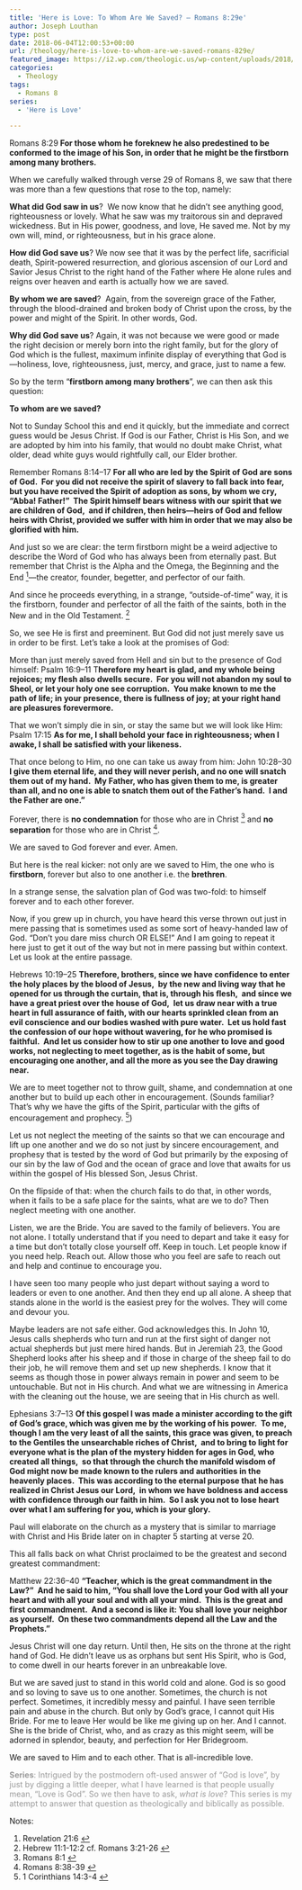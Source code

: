 ```yaml
---
title: 'Here is Love: To Whom Are We Saved? – Romans 8:29e'
author: Joseph Louthan
type: post
date: 2018-06-04T12:00:53+00:00
url: /theology/here-is-love-to-whom-are-we-saved-romans-829e/
featured_image: https://i2.wp.com/theologic.us/wp-content/uploads/2018/06/step-brothers-1200x520.jpg?resize=825%2C510
categories:
  - Theology
tags:
  - Romans 8
series:
  - 'Here is Love'

---
```

<p class="p1">
  Romans 8:29<b><i> </i>For those whom he foreknew he also predestined to be conformed to the image of his Son, in order that he might be the firstborn among many brothers. </b>
</p>

<p class="p1">
  When we carefully walked through verse 29 of Romans 8, we saw that there was more than a few questions that rose to the top, namely:
</p>

<p class="p1">
  <b>What did God saw in us</b>?<span class="Apple-converted-space">  </span>We now know that he didn’t see anything good, righteousness or lovely. What he saw was my traitorous sin and depraved wickedness. But in His power, goodness, and love, He saved me. Not by my own will, mind, or righteousness, but in his grace alone.
</p>

<p class="p1">
  <b>How did God save us</b>? We now see that it was by the perfect life, sacrificial death, Spirit-powered resurrection, and glorious ascension of our Lord and Savior Jesus Christ to the right hand of the Father where He alone rules and reigns over heaven and earth is actually how we are saved.
</p>

<p class="p1">
  <b>By whom we are saved</b>?<span class="Apple-converted-space">  </span>Again, from the sovereign grace of the Father, through the blood-drained and broken body of Christ upon the cross, by the power and might of the Spirit. In other words, God.
</p>

<p class="p1">
  <b>Why did God save us</b>? Again, it was not because we were good or made the right decision or merely born into the right family, but for the glory of God which is the fullest, maximum infinite display of everything that God is—holiness, love, righteousness, just, mercy, and grace, just to name a few.
</p>

<p class="p1">
  So by the term “<b>firstborn among many brothers</b>”, we can then ask this question:
</p>

<p class="p1">
  <b>To whom are we saved?</b>
</p>

<p class="p1">
  Not to Sunday School this and end it quickly, but the immediate and correct guess would be Jesus Christ. If God is our Father, Christ is His Son, and we are adopted by him into his family, that would no doubt make Christ, what older, dead white guys would rightfully call, our Elder brother.
</p>

<p class="p1">
  Remember Romans 8:14–17 <b>For all who are led by the Spirit of God are sons of God.<span class="Apple-converted-space">  </span>For you did not receive the spirit of slavery to fall back into fear, but you have received the Spirit of adoption as sons, by whom we cry, “Abba! Father!”<span class="Apple-converted-space">  </span>The Spirit himself bears witness with our spirit that we are children of God,<span class="Apple-converted-space">  </span>and if children, then heirs—heirs of God and fellow heirs with Christ, provided we suffer with him in order that we may also be glorified with him.</b>
</p>

<p class="p1">
  And just so we are clear: the term firstborn might be a weird adjective to describe the Word of God who has always been from eternally past. But remember that Christ is the Alpha and the Omega, the Beginning and the End <a class="simple-footnote" title="Revelation 21:6" id="return-note-3481-1" href="#note-3481-1"><sup>1</sup></a>—the creator, founder, begetter, and perfector of our faith.
</p>

<p class="p1">
  And since he proceeds everything, in a strange, “outside-of-time” way, it is the firstborn, founder and perfector of all the faith of the saints, both in the New and in the Old Testament. <a class="simple-footnote" title="Hebrew 11:1-12:2 cf. Romans 3:21-26" id="return-note-3481-2" href="#note-3481-2"><sup>2</sup></a>
</p>

<p class="p1">
  So, we see He is first and preeminent. But God did not just merely save us in order to be first. Let’s take a look at the promises of God:
</p>

<p class="p2">
  More than just merely saved from Hell and sin but to the presence of God himself: Psalm 16:9–11 T<b>herefore my heart is glad, and my whole being rejoices; my flesh also dwells secure.<span class="Apple-converted-space">  </span>For you will not abandon my soul to Sheol, or let your holy one see corruption.<span class="Apple-converted-space">  </span>You make known to me the path of life; in your presence, there is fullness of joy; at your right hand are pleasures forevermore.</b>
</p>

<p class="p2">
  That we won’t simply die in sin, or stay the same but we will look like Him: Psalm 17:15 <b>As for me, I shall behold your face in righteousness; when I awake, I shall be satisfied with your likeness.</b>
</p>

<p class="p2">
  That once belong to Him, no one can take us away from him: John 10:28–30 <b>I give them eternal life, and they will never perish, and no one will snatch them out of my hand.<span class="Apple-converted-space">  </span>My Father, who has given them to me, is greater than all, and no one is able to snatch them out of the Father’s hand.<span class="Apple-converted-space">  </span>I and the Father are one.”</b>
</p>

<p class="p2">
  Forever, there is <b>no condemnation</b> for those who are in Christ <a class="simple-footnote" title="Romans 8:1" id="return-note-3481-3" href="#note-3481-3"><sup>3</sup></a> and <b>no separation</b> for those who are in Christ <a class="simple-footnote" title="Romans 8:38-39" id="return-note-3481-4" href="#note-3481-4"><sup>4</sup></a>.
</p>

<p class="p2">
  We are saved to God forever and ever. Amen.
</p>

<p class="p1">
  But here is the real kicker: not only are we saved to Him, the one who is <b>firstborn</b>, forever but also to one another i.e. the <b>brethren</b>.
</p>

<p class="p1">
  In a strange sense, the salvation plan of God was two-fold: to himself forever and to each other forever.
</p>

<p class="p1">
  Now, if you grew up in church, you have heard this verse thrown out just in mere passing that is sometimes used as some sort of heavy-handed law of God. “Don’t you dare miss church OR ELSE!” And I am going to repeat it here just to get it out of the way but not in mere passing but within context. Let us look at the entire passage.
</p>

<p class="p1">
  Hebrews 10:19–25 <b>Therefore, brothers, since we have confidence to enter the holy places by the blood of Jesus,<span class="Apple-converted-space">  </span>by the new and living way that he opened for us through the curtain, that is, through his flesh,<span class="Apple-converted-space">  </span>and since we have a great priest over the house of God,<span class="Apple-converted-space">  </span>let us draw near with a true heart in full assurance of faith, with our hearts sprinkled clean from an evil conscience and our bodies washed with pure water.<span class="Apple-converted-space">  </span>Let us hold fast the confession of our hope without wavering, for he who promised is faithful.<span class="Apple-converted-space">  </span>And let us consider how to stir up one another to love and good works, not neglecting to meet together, as is the habit of some, but encouraging one another, and all the more as you see the Day drawing near.</b>
</p>

<p class="p1">
  We are to meet together not to throw guilt, shame, and condemnation at one another but to build up each other in encouragement. (Sounds familiar? That’s why we have the gifts of the Spirit, particular with the gifts of encouragement and prophecy. <a class="simple-footnote" title="1 Corinthians 14:3-4" id="return-note-3481-5" href="#note-3481-5"><sup>5</sup></a>)
</p>

<p class="p1">
  Let us not neglect the meeting of the saints so that we can encourage and lift up one another and we do so not just by sincere encouragement, and prophesy that is tested by the word of God but primarily by the exposing of our sin by the law of God and the ocean of grace and love that awaits for us within the gospel of His blessed Son, Jesus Christ.
</p>

<p class="p1">
  On the flipside of that: when the church fails to do that, in other words, when it fails to be a safe place for the saints, what are we to do? Then neglect meeting with one another.
</p>

<p class="p1">
  Listen, we are the Bride. You are saved to the family of believers. You are not alone. I totally understand that if you need to depart and take it easy for a time but don’t totally close yourself off. Keep in touch. Let people know if you need help. Reach out. Allow those who you feel are safe to reach out and help and continue to encourage you.
</p>

<p class="p1">
  I have seen too many people who just depart without saying a word to leaders or even to one another. And then they end up all alone. A sheep that stands alone in the world is the easiest prey for the wolves. They will come and devour you.
</p>

<p class="p1">
  Maybe leaders are not safe either. God acknowledges this. In John 10, Jesus calls shepherds who turn and run at the first sight of danger not actual shepherds but just mere hired hands. But in Jeremiah 23, the Good Shepherd looks after his sheep and if those in charge of the sheep fail to do their job, he will remove them and set up new shepherds. I know that it seems as though those in power always remain in power and seem to be untouchable. But not in His church. And what we are witnessing in America with the cleaning out the house, we are seeing that in His church as well.
</p>

<p class="p1">
  Ephesians 3:7–13 <b>Of this gospel I was made a minister according to the gift of God’s grace, which was given me by the working of his power.<span class="Apple-converted-space">  </span>To me, though I am the very least of all the saints, this grace was given, to preach to the Gentiles the unsearchable riches of Christ,<span class="Apple-converted-space">  </span>and to bring to light for everyone what is the plan of the mystery hidden for ages in God, who created all things,<span class="Apple-converted-space">  </span>so that through the church the manifold wisdom of God might now be made known to the rulers and authorities in the heavenly places.<span class="Apple-converted-space">  </span>This was according to the eternal purpose that he has realized in Christ Jesus our Lord,<span class="Apple-converted-space">  </span>in whom we have boldness and access with confidence through our faith in him.<span class="Apple-converted-space">  </span>So I ask you not to lose heart over what I am suffering for you, which is your glory.</b>
</p>

<p class="p1">
  Paul will elaborate on the church as a mystery that is similar to marriage with Christ and His Bride later on in chapter 5 starting at verse 20.
</p>

<p class="p1">
  This all falls back on what Christ proclaimed to be the greatest and second greatest commandment:
</p>

<p class="p1">
  Matthew 22:36–40 <b>“Teacher, which is the great commandment in the Law?”<span class="Apple-converted-space">  </span>And he said to him, “You shall love the Lord your God with all your heart and with all your soul and with all your mind.<span class="Apple-converted-space">  </span>This is the great and first commandment.<span class="Apple-converted-space">  </span>And a second is like it: You shall love your neighbor as yourself.<span class="Apple-converted-space">  </span>On these two commandments depend all the Law and the Prophets.”</b>
</p>

<p class="p1">
  Jesus Christ will one day return. Until then, He sits on the throne at the right hand of God. He didn’t leave us as orphans but sent His Spirit, who is God, to come dwell in our hearts forever in an unbreakable love.
</p>

<p class="p1">
  But we are saved just to stand in this world cold and alone. God is so good and so loving to save us to one another. Sometimes, the church is not perfect. Sometimes, it incredibly messy and painful. I have seen terrible pain and abuse in the church. But only by God’s grace, I cannot quit His Bride. For me to leave Her would be like me giving up on her. And I cannot. She is the bride of Christ, who, and as crazy as this might seem, will be adorned in splendor, beauty, and perfection for Her Bridegroom.
</p>

<p class="p1">
  We are saved to Him and to each other. That is all-incredible love.
</p>

<p class="p4">
  <span style="color: #999999;"><b>Series</b>: Intrigued by the postmodern oft-used answer of “God is love”, by just by digging a little deeper, what I have learned is that people usually mean, “Love is God”. So we then have to ask, <i>what is love</i>? This series is my attempt to answer that question as theologically and biblically as possible.</span>
</p>

<div class="simple-footnotes">
  <p class="notes">
    Notes:
  </p>
  
  <ol>
    <li id="note-3481-1">
      Revelation 21:6 <a href="#return-note-3481-1">&#8617;</a>
    </li>
    <li id="note-3481-2">
      Hebrew 11:1-12:2 cf. Romans 3:21-26 <a href="#return-note-3481-2">&#8617;</a>
    </li>
    <li id="note-3481-3">
      Romans 8:1 <a href="#return-note-3481-3">&#8617;</a>
    </li>
    <li id="note-3481-4">
      Romans 8:38-39 <a href="#return-note-3481-4">&#8617;</a>
    </li>
    <li id="note-3481-5">
      1 Corinthians 14:3-4 <a href="#return-note-3481-5">&#8617;</a>
    </li>
  </ol>
</div>